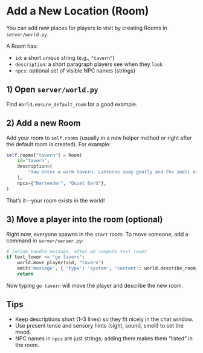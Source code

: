 # Add a New Location (Room)

You can add new places for players to visit by creating Rooms in `server/world.py`.

A Room has:
- `id`: a short unique string (e.g., `"tavern"`)
- `description`: a short paragraph players see when they `look`
- `npcs`: optional set of visible NPC names (strings)

## 1) Open `server/world.py`

Find `World.ensure_default_room` for a good example.

## 2) Add a new Room

Add your room to `self.rooms` (usually in a new helper method or right after the default room is created). For example:

```python
self.rooms["tavern"] = Room(
    id="tavern",
    description=(
        "You enter a warm tavern. Lanterns sway gently and the smell of bread fills the air."
    ),
    npcs={"Bartender", "Quiet Bard"},
)
```

That’s it—your room exists in the world!

## 3) Move a player into the room (optional)

Right now, everyone spawns in the `start` room. To move someone, add a command in `server/server.py`:

```python
# inside handle_message, after we compute text_lower
if text_lower == "go tavern":
    world.move_player(sid, "tavern")
    emit('message', { 'type': 'system', 'content': world.describe_room_for(sid) })
    return
```

Now typing `go tavern` will move the player and describe the new room.

## Tips

- Keep descriptions short (1–3 lines) so they fit nicely in the chat window.
- Use present tense and sensory hints (sight, sound, smell) to set the mood.
- NPC names in `npcs` are just strings; adding them makes them “listed” in the room.

